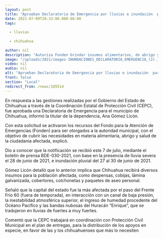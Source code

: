 ```yaml
---
layout: post
title: "Aprueban Declaratoria de Emergencia por lluvias e inundación  para el municipio de Chihuahua"
date: 2021-07-09T20:33:00.000-06:00
tags:
  
  - lluvias
  
  - chihuahua
  
author: nil
description: "Autoriza Fonden brindar insumos alimentarios, de abrigo y de salud por la lluvia severa registrada el 28 de junio e inundaciones pluviales del 27 al 30 de ese mes."
image: "/uploads/2021/images-INUNDACIONES_DECLARATORIA_EMERGENCIA_(2).jpeg"
video: nil
audio: nil
alt: "Aprueban Declaratoria de Emergencia por lluvias e inundación  para el municipio de Chihuahua"
front: false
section: "Local"
redirect_from: /news/185514
---
```


En respuesta a las gestiones realizadas por el Gobierno del Estado de Chihuahua a través de la Coordinación Estatal de Protección Civil (CEPC), fue aprobada una Declaratoria de Emergencia para el municipio de Chihuahua, informó la titular de la dependencia, Ana Gómez Licón.

Con esta solicitud se activaron los recursos del Fondo para la Atención de Emergencias (Fonden) para ser otorgados a la autoridad municipal, con el objetivo de cubrir las necesidades en materia alimentaria, abrigo y salud de la ciudadanía afectada, explicó.

Dio a conocer que la notificación se recibió este 7 de julio, mediante el boletín de prensa BDE-030-2021, con base en la presencia de lluvia severa el 28 de junio de 2021, e inundación pluvial del 27 al 30 de junio de 2021.

Gómez Licón detalló que lo anterior implica que Chihuahua recibirá diversos insumos para la población afectada, como despensas, cobijas, lámina galvanizada, cobertores, colchonetas y paquetes de aseo personal.

Señaló que la capital del estado fue la más afectada por el paso del Frente Frío 60 (fuera de temporada), en interacción con un canal de baja presión, la inestabilidad atmosférica superior, el ingreso de humedad procedente del Océano Pacifico y las bandas nubosas del Huracán “Enrique”, que se tradujeron en  lluvias de fuertes a muy fuertes.

Comentó que la CEPC trabajará en coordinación con Protección Civil Municipal en el plan de entregas, para la distribución de los apoyos en especie, en favor de las y los chihuahuenses que más lo necesiten